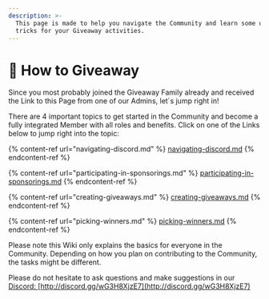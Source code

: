 ```yaml
---
description: >-
  This page is made to help you navigate the Community and learn some useful
  tricks for your Giveaway activities.
---
```


# 🎁 How to Giveaway

Since you most probably joined the Giveaway Family already and received the Link to this Page from one of our Admins, let´s jump right in!

There are 4 important topics to get started in the Community and become a fully integrated Member with all roles and benefits. Click on one of the Links below to jump right into the topic:

{% content-ref url="navigating-discord.md" %}
[navigating-discord.md](navigating-discord.md)
{% endcontent-ref %}

{% content-ref url="participating-in-sponsorings.md" %}
[participating-in-sponsorings.md](participating-in-sponsorings.md)
{% endcontent-ref %}

{% content-ref url="creating-giveaways.md" %}
[creating-giveaways.md](creating-giveaways.md)
{% endcontent-ref %}

{% content-ref url="picking-winners.md" %}
[picking-winners.md](picking-winners.md)
{% endcontent-ref %}

Please note this Wiki only explains the basics for everyone in the Community. Depending on how you plan on contributing to the Community, the tasks might be different.

Please do not hesitate to ask questions and make suggestions in our [Discord: ](https://discord.com/invite/wG3H8XjzE7)[http://discord.gg/wG3H8XjzE7](http://discord.gg/wG3H8XjzE7)
